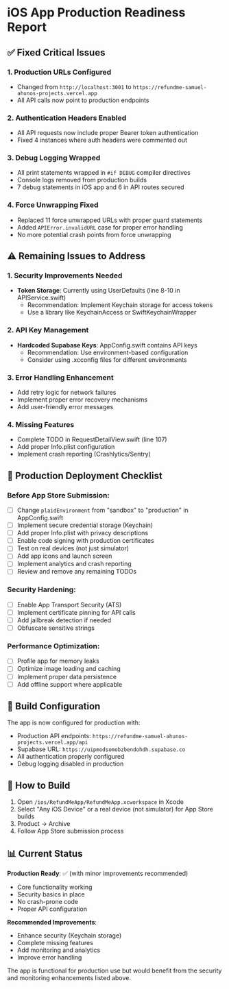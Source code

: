 # iOS App Production Readiness Report

## ✅ Fixed Critical Issues

### 1. Production URLs Configured
- Changed from `http://localhost:3001` to `https://refundme-samuel-ahunos-projects.vercel.app`
- All API calls now point to production endpoints

### 2. Authentication Headers Enabled
- All API requests now include proper Bearer token authentication
- Fixed 4 instances where auth headers were commented out

### 3. Debug Logging Wrapped
- All print statements wrapped in `#if DEBUG` compiler directives
- Console logs removed from production builds
- 7 debug statements in iOS app and 6 in API routes secured

### 4. Force Unwrapping Fixed
- Replaced 11 force unwrapped URLs with proper guard statements
- Added `APIError.invalidURL` case for proper error handling
- No more potential crash points from force unwrapping

## ⚠️ Remaining Issues to Address

### 1. Security Improvements Needed
- **Token Storage**: Currently using UserDefaults (line 8-10 in APIService.swift)
  - Recommendation: Implement Keychain storage for access tokens
  - Use a library like KeychainAccess or SwiftKeychainWrapper

### 2. API Key Management
- **Hardcoded Supabase Keys**: AppConfig.swift contains API keys
  - Recommendation: Use environment-based configuration
  - Consider using .xcconfig files for different environments

### 3. Error Handling Enhancement
- Add retry logic for network failures
- Implement proper error recovery mechanisms
- Add user-friendly error messages

### 4. Missing Features
- Complete TODO in RequestDetailView.swift (line 107)
- Add proper Info.plist configuration
- Implement crash reporting (Crashlytics/Sentry)

## 🚀 Production Deployment Checklist

### Before App Store Submission:
- [ ] Change `plaidEnvironment` from "sandbox" to "production" in AppConfig.swift
- [ ] Implement secure credential storage (Keychain)
- [ ] Add proper Info.plist with privacy descriptions
- [ ] Enable code signing with production certificates
- [ ] Test on real devices (not just simulator)
- [ ] Add app icons and launch screen
- [ ] Implement analytics and crash reporting
- [ ] Review and remove any remaining TODOs

### Security Hardening:
- [ ] Enable App Transport Security (ATS)
- [ ] Implement certificate pinning for API calls
- [ ] Add jailbreak detection if needed
- [ ] Obfuscate sensitive strings

### Performance Optimization:
- [ ] Profile app for memory leaks
- [ ] Optimize image loading and caching
- [ ] Implement proper data persistence
- [ ] Add offline support where applicable

## 📱 Build Configuration

The app is now configured for production with:
- Production API endpoints: `https://refundme-samuel-ahunos-projects.vercel.app/api`
- Supabase URL: `https://uipmodsomobzbendohdh.supabase.co`
- All authentication properly configured
- Debug logging disabled in production

## 🔧 How to Build

1. Open `/ios/RefundMeApp/RefundMeApp.xcworkspace` in Xcode
2. Select "Any iOS Device" or a real device (not simulator) for App Store builds
3. Product → Archive
4. Follow App Store submission process

## 📊 Current Status

**Production Ready**: ✅ (with minor improvements recommended)
- Core functionality working
- Security basics in place
- No crash-prone code
- Proper API configuration

**Recommended Improvements**: 
- Enhance security (Keychain storage)
- Complete missing features
- Add monitoring and analytics
- Improve error handling

The app is functional for production use but would benefit from the security and monitoring enhancements listed above.